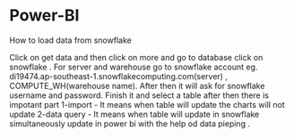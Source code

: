# Power-BI
How to load data from snowflake 




Click on get data and then click on more and go to database click on snowflake .
For server and warehouse go to snowflake account eg. di19474.ap-southeast-1.snowflakecomputing.com(server) , COMPUTE_WH(warehouse name).
After then it will ask for snowflake username and password.
Finish it and select a table after then there is impotant part 
1-import - It means when table will update the charts will not update 
2-data query - It means when table will update in snowflake simultaneously update in power bi with the help od data pieping . 


